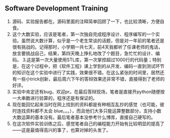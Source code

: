 ## Software Development Training

1. 源码、实验报告都在。源码里面的注释简单回顾了一下，也比较清晰，方便自食。
2. 这个大数实验，应该是笔者，第一次独自完成程序设计、程序编写的一个实验。虽然说大数计算，似乎是一个老生常谈的话题，但是对一年前的笔者还是很有挑战的。记得那时，小学期一共七天，前4天我都听了任课老师的鬼话，放言要挑战自己，结果，第四天晚上挣扎地改了个题目，急忙忙的设计、编码。
3.这是第一次大量使用STL库，第一次掌控超过1000行的代码量；特别是，在这个过程中，把《软件工程》课上学到的从开发、编码一直到测试环节的知识在这个实验中进行了实践，效果很不错。在这么紧张的时间里，居然还有一些小trick创新，最后周六下午的答辩效果还非常不错，直接得到了老师的好评。
4. 实验中肯定还有bug，欢迎pr。在最后答辩现场，笔者是直接开python随便按一大串数进行验算的，程序还是有保证的。
5. 现在能回忆起来当时在网上找到的资料都是有种相互乱抄的感觉（也可能，彼时连找资料都不太会 blue。。。），而且他们大多只能运算整数部分，支持小数大数运算的基本没有。最后笔者基本没参考什么博库，直接自己硬写的。
6. 在这次软件实验训练之后，感觉笔者自己的编程能力开始有比较明显的提高了——这是最值得高兴的事了，也算对掉的头发了。
